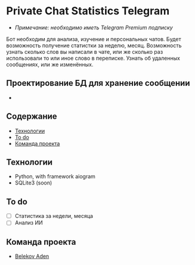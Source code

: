 # Private Chat Statistics Telegram

* _Примечание: необходимо иметь Telegram Premium подписку_

Бот необходим для анализа, изучение и персональных чатов. Будет возможность получение статистки за неделю, месяц.
Возможность узнать сколько слов вы написали в чате, или же сколько раз использовали то или иное слово в переписке.
Узнать об удаленных сообщениях, или же изменённых.


## Проектирование БД для хранение сообщении

- 

## Содержание

- [Технологии](#технологии)
- [To do](#to-do)
- [Команда проекта](#команда-проекта)

## Технологии

- Python, with framework aiogram
- SQLite3 (soon)

## To do

- [ ] Статистика за недели, месяца
- [ ] Анализ ИИ

## Команда проекта

- [Belekov Aden](https://belekov-aden.github.io/)